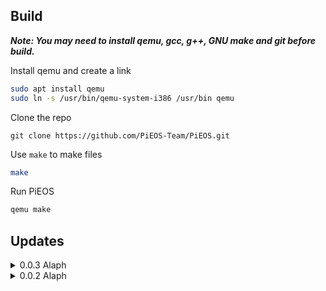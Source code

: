 ## Build

<i><strong> Note: You may need to install qemu, gcc, g++, GNU make and git before build.</strong></i>

Install qemu and create a link

```sh
sudo apt install qemu
sudo ln -s /usr/bin/qemu-system-i386 /usr/bin qemu
```

Clone the repo

```bush
git clone https://github.com/PiEOS-Team/PiEOS.git
```

Use `make` to make files

```sh
make
```

Run PiEOS

```sh
qemu make
```

## Updates

<details>

<summary>0.0.3 Alaph</summary>

- 增加了输入输出函数

- add some func of input/output

- 移除了HIM :)

- remove HIM :)

</details>

<details>

<summary>0.0.2 Alaph</summary>

- 修复了编译失败的问题（缺少floppy.img）

- fix the problem of cannot compile

</details>
